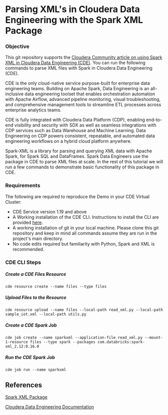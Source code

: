 # Parsing XML's in Cloudera Data Engineering with the Spark XML Package

### Objective

This git repository supports the [Cloudera Community article on using Spark XML in Cloudera Data Engineering (CDE)](). You can run the following commands to parse XML files with Spark in Cloudera Data Engineering (CDE).

CDE is the only cloud-native service purpose-built for enterprise data engineering teams. Building on Apache Spark, Data Engineering is an all-inclusive data engineering toolset that enables orchestration automation with Apache Airflow, advanced pipeline monitoring, visual troubleshooting, and comprehensive management tools to streamline ETL processes across enterprise analytics teams.

CDE is fully integrated with Cloudera Data Platform (CDP), enabling end-to-end visibility and security with SDX as well as seamless integrations with CDP services such as Data Warehouse and Machine Learning. Data Engineering on CDP powers consistent, repeatable, and automated data engineering workflows on a hybrid cloud platform anywhere.

Spark-XML is a library for parsing and querying XML data with Apache Spark, for Spark SQL and DataFrames. Spark Data Engineers use the package in CDE to parse XML files at scale. In the rest of this tutorial we will run a few commands to demonstrate basic functionality of this package in CDE.

### Requirements

The following are required to reproduce the Demo in your CDE Virtual Cluster:

* CDE Service version 1.19 and above
* A Working installation of the CDE CLI. Instructions to install the CLI are provided [here](https://docs.cloudera.com/data-engineering/cloud/cli-access/topics/cde-cli.html).
* A working installation of git in your local machine. Please clone this git repository and keep in mind all commands assume they are run in the project's main directory.
* No code edits required but familiarity with Python, Spark and XML is recommended.

### CDE CLI Steps

##### Create a CDE Files Resource

```
cde resource create --name files --type files
```

##### Upload Files to the Resource

```
cde resource upload --name files --local-path read_xml.py --local-path sample_iot.xml --local-path utils.py
```

##### Create a CDE Spark Job

```
cde job create --name sparkxml --application-file read_xml.py --mount-1-resource files --type spark --packages com.databricks:spark-xml_2.12:0.16.0
```

##### Run the CDE Spark Job

```
cde job run --name sparkxml
```

## References

[Spark XML Package](https://github.com/databricks/spark-xml)

[Cloudera Data Engineering Documentation](https://docs.cloudera.com/data-engineering/cloud/index.html)
